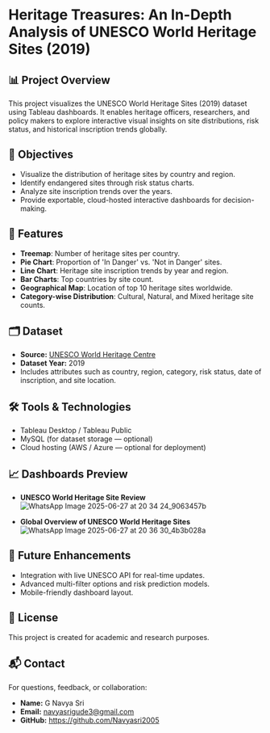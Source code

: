 # Heritage Treasures: An In-Depth Analysis of UNESCO World Heritage Sites (2019)

## 📊 Project Overview
This project visualizes the UNESCO World Heritage Sites (2019) dataset using Tableau dashboards. It enables heritage officers, researchers, and policy makers to explore interactive visual insights on site distributions, risk status, and historical inscription trends globally.

## 🎯 Objectives
- Visualize the distribution of heritage sites by country and region.
- Identify endangered sites through risk status charts.
- Analyze site inscription trends over the years.
- Provide exportable, cloud-hosted interactive dashboards for decision-making.

## 📑 Features
- **Treemap**: Number of heritage sites per country.
- **Pie Chart**: Proportion of 'In Danger' vs. 'Not in Danger' sites.
- **Line Chart**: Heritage site inscription trends by year and region.
- **Bar Charts**: Top countries by site count.
- **Geographical Map**: Location of top 10 heritage sites worldwide.
- **Category-wise Distribution**: Cultural, Natural, and Mixed heritage site counts.

## 🗂️ Dataset
- **Source:** [UNESCO World Heritage Centre](https://whc.unesco.org/en/list/)
- **Dataset Year:** 2019
- Includes attributes such as country, region, category, risk status, date of inscription, and site location.

## 🛠️ Tools & Technologies
- Tableau Desktop / Tableau Public
- MySQL (for dataset storage — optional)
- Cloud hosting (AWS / Azure — optional for deployment)

## 📈 Dashboards Preview
- **UNESCO World Heritage Site Review**
![WhatsApp Image 2025-06-27 at 20 34 24_9063457b](https://github.com/user-attachments/assets/572b9f25-840a-4d8d-913d-8f5be9714bfd)

- **Global Overview of UNESCO World Heritage Sites**
![WhatsApp Image 2025-06-27 at 20 36 30_4b3b028a](https://github.com/user-attachments/assets/796dfc9d-747e-4614-be71-b121eac4df92)



## 📌 Future Enhancements
- Integration with live UNESCO API for real-time updates.
- Advanced multi-filter options and risk prediction models.
- Mobile-friendly dashboard layout.

## 📃 License
This project is created for academic and research purposes.

## 📬 Contact
For questions, feedback, or collaboration:
- **Name:** G Navya Sri
- **Email:** navyasrigude3@gmail.com
- **GitHub:** https://github.com/Navyasri2005

